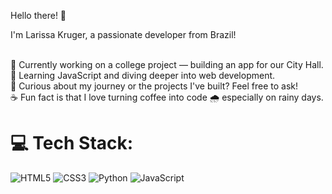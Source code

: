Hello there! 👋

I'm Larissa Kruger, a passionate developer from Brazil!<br><br>

🚀 Currently working on a college project — building an app for our City Hall.<br>🌱 Learning JavaScript and diving deeper into web development.<br>💬 Curious about my journey or the projects I've built? Feel free to ask!<br>☕ Fun fact is that I love turning coffee into code 🌧️ especially on rainy days.

# 💻 Tech Stack:
![HTML5](https://img.shields.io/badge/html5-%23E34F26.svg?style=for-the-badge&logo=html5&logoColor=white) ![CSS3](https://img.shields.io/badge/css3-%231572B6.svg?style=for-the-badge&logo=css3&logoColor=white) ![Python](https://img.shields.io/badge/python-3670A0?style=for-the-badge&logo=python&logoColor=ffdd54) ![JavaScript](https://img.shields.io/badge/javascript-%23323330.svg?style=for-the-badge&logo=javascript&logoColor=%23F7DF1E)
